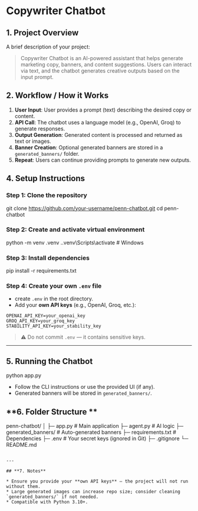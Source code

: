 
# **Copywriter Chatbot**

## **1. Project Overview**

A brief description of your project:

> Copywriter Chatbot is an AI-powered assistant that helps generate marketing copy, banners, and content suggestions. Users can interact via text, and the chatbot generates creative outputs based on the input prompt.


## **2. Workflow / How it Works**

1. **User Input**: User provides a prompt (text) describing the desired copy or content.
2. **API Call**: The chatbot uses a language model (e.g., OpenAI, Groq) to generate responses.
3. **Output Generation**: Generated content is processed and returned as text or images.
4. **Banner Creation**: Optional generated banners are stored in a `generated_banners/` folder.
5. **Repeat**: Users can continue providing prompts to generate new outputs.


## **4. Setup Instructions**

### **Step 1: Clone the repository**

git clone https://github.com/your-username/penn-chatbot.git
cd penn-chatbot


### **Step 2: Create and activate virtual environment**


python -m venv .venv
.\.venv\Scripts\activate   # Windows


### **Step 3: Install dependencies**


pip install -r requirements.txt


### **Step 4: Create your own `.env` file**

*  create `.env` in the root directory.
* Add your **own API keys** (e.g., OpenAI, Groq, etc.):

```
OPENAI_API_KEY=your_openai_key
GROQ_API_KEY=your_groq_key
STABILITY_API_KEY=your_stability_key
```

> ⚠️ Do not commit `.env` — it contains sensitive keys.

---

## **5. Running the Chatbot**


python app.py

* Follow the CLI instructions or use the provided UI (if any).
* Generated banners will be stored in `generated_banners/`.


## **6. Folder Structure **

penn-chatbot/
│
├─ app.py                # Main application
├─ agent.py              # AI logic
├─ generated_banners/    # Auto-generated banners
├─ requirements.txt      # Dependencies
├─ .env                  # Your secret keys (ignored in Git)
├─ .gitignore
└─ README.md
```

---

## **7. Notes**

* Ensure you provide your **own API keys** — the project will not run without them.
* Large generated images can increase repo size; consider cleaning `generated_banners/` if not needed.
* Compatible with Python 3.10+.


